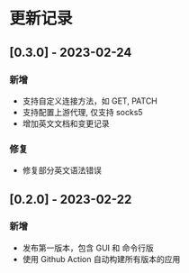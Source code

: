 # 更新记录

## [0.3.0] - 2023-02-24

### 新增

- 支持自定义连接方法，如 GET, PATCH 
- 支持配置上游代理, 仅支持 socks5
- 增加英文文档和变更记录

### 修复

- 修复部分英文语法错误

## [0.2.0] - 2023-02-22

### 新增

- 发布第一版本，包含 GUI 和 命令行版
- 使用 Github Action 自动构建所有版本的应用